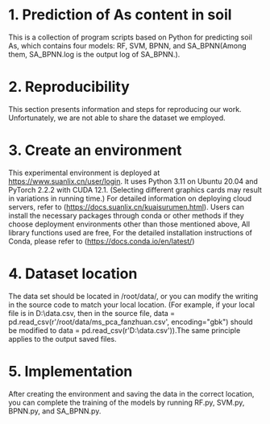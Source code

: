 # 1. Prediction of As content in soil
This is a collection of program scripts based on Python for predicting soil As, which contains four models: RF, SVM, BPNN, and SA_BPNN(Among them, SA_BPNN.log is the output log of SA_BPNN.).
# 2. Reproducibility
This section presents information and steps for reproducing our work. Unfortunately, we are not able to share the dataset we employed.
# 3. Create an environment
This experimental environment is deployed at https://www.suanlix.cn/user/login. It uses Python 3.11 on Ubuntu 20.04 and PyTorch 2.2.2 with CUDA 12.1. (Selecting different graphics cards may result in variations in running time.) For detailed information on deploying cloud servers, refer to (https://docs.suanlix.cn/kuaisurumen.html). Users can install the necessary packages through conda or other methods if they choose deployment environments other than those mentioned above, All library functions used are free, For the detailed installation instructions of Conda, please refer to (https://docs.conda.io/en/latest/)
# 4. Dataset location
The data set should be located in /root/data/, or you can modify the writing in the source code to match your local location. (For example, if your local file is in D:\data.csv, then in the source file, data
= pd.read_csv(r'/root/data/ms_pca_fanzhuan.csv', encoding="gbk") should be modified to data = pd.read_csv(r'D:\data.csv')).The same principle applies to the output saved files.
# 5. Implementation
After creating the environment and saving the data in the correct location, you can complete the training of the models by running RF.py, SVM.py, BPNN.py, and SA_BPNN.py.
